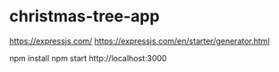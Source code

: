 # christmas-tree-app

https://expressjs.com/
https://expressjs.com/en/starter/generator.html

npm install
npm start
http://localhost:3000
